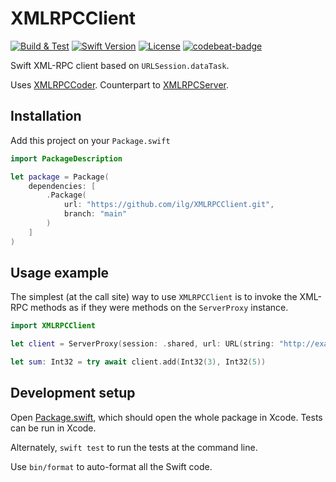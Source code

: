 # XMLRPCClient

[![Build & Test][buildtest-image]][buildtest-url]
[![Swift Version][swift-image]][swift-url]
[![License][license-image]][license-url]
[![codebeat-badge][codebeat-image]][codebeat-url]

Swift XML-RPC client based on `URLSession.dataTask`.

Uses [XMLRPCCoder](/ilg/XMLRPCCoder/).  Counterpart to [XMLRPCServer](/ilg/XMLRPCServer/).

## Installation

Add this project on your `Package.swift`

```swift
import PackageDescription

let package = Package(
    dependencies: [
        .Package(
            url: "https://github.com/ilg/XMLRPCClient.git", 
            branch: "main"
        )
    ]
)
```

## Usage example

The simplest (at the call site) way to use `XMLRPCClient` is to invoke the XML-RPC methods as if they were methods on 
the `ServerProxy` instance.

```swift
import XMLRPCClient

let client = ServerProxy(session: .shared, url: URL(string: "http://example.com/RPC")!)

let sum: Int32 = try await client.add(Int32(3), Int32(5))
```


## Development setup

Open [Package.swift](Package.swift), which should open the whole package in Xcode.  Tests can be run in Xcode.

Alternately, `swift test` to run the tests at the command line.

Use `bin/format` to auto-format all the Swift code.

[buildtest-image]:https://github.com/ilg/XMLRPCClient/actions/workflows/build-and-test.yml/badge.svg
[buildtest-url]:https://github.com/ilg/XMLRPCClient/actions/workflows/build-and-test.yml
[swift-image]:https://img.shields.io/badge/Swift-5.8-green.svg
[swift-url]: https://swift.org/
[license-image]: https://img.shields.io/badge/License-MIT-blue.svg
[license-url]: LICENSE
[codebeat-image]: https://codebeat.co/badges/a4fc18b2-c809-4202-acb4-b06dddd621a7
[codebeat-url]: https://codebeat.co/projects/github-com-ilg-xmlrpcclient-main
